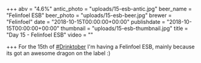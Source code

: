 +++
abv = "4.6%"
antic_photo = "uploads/15-esb-antic.jpg"
beer_name = "Felinfoel ESB"
beer_photo = "uploads/15-esb-beer.jpg"
brewer = "Felinfoel"
date = "2018-10-15T00:00:00+00:00"
publishdate = "2018-10-15T00:00:00+00:00"
thumbnail = "uploads/15-esb-thumbnail.jpg"
title = "Day 15 - Felinfoel ESB"
video = ""

+++
For the 15th of [#Drinktober](https://www.facebook.com/hashtag/drinktober?source=feed_text&epa=HASHTAG) I'm having a Felinfoel ESB, mainly because its got an awesome dragon on the label :)
